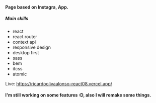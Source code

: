 #### Page based on Instagra, App.
##### Main skills
- react
- react router
- context api
- responsive design
- desktop first
- sass
- bem
- itcss
- atomic

Live: https://ricardoolivaalonso-react08.vercel.app/

#### I'm still working on some features :D,  also I will remake some things.
